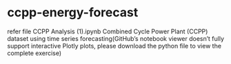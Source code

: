 # ccpp-energy-forecast
refer file CCPP Analysis (1).ipynb
Combined Cycle Power Plant (CCPP) dataset using time series forecasting(GitHub’s notebook viewer doesn’t fully support interactive Plotly plots, please download the python file to view the complete exercise)

